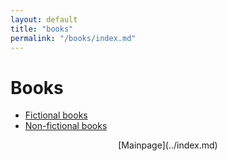 ```yaml
---
layout: default
title: "books"
permalink: "/books/index.md"
---
```


# Books

 - [Fictional books](fictional/index.md)
 - [Non-fictional books](non-fictional/index.md)

 <div style="text-align: center;" markdown="1"> [Mainpage](../index.md) 
</div>  